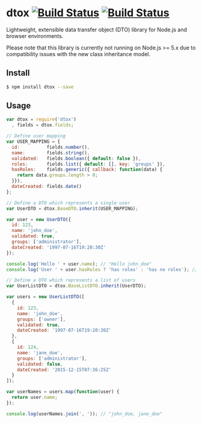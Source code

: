 # dtox [![Build Status](https://img.shields.io/travis/pstadler/dtox/master.svg?style=flat-square)](https://travis-ci.org/pstadler/dtox) [![Build Status](https://img.shields.io/coveralls/pstadler/dtox/master.svg?style=flat-square)](https://coveralls.io/github/pstadler/dtox?branch=master)

Lightweight, extensible data transfer object (DTO) library for Node.js and browser environments.

Please note that this library is currently not running on Node.js >= 5.x due to compatibility issues with the new class inheritance model.

## Install

```bash
$ npm install dtox --save
```

## Usage

```js
var dtox = require('dtox')
  , fields = dtox.fields;

// Define user mapping
var USER_MAPPING = {
  id:          fields.number(),
  name:        fields.string(),
  validated:   fields.boolean({ default: false }),
  roles:       fields.list({ default: [], key: 'groups' }),
  hasRoles:    fields.generic({ callback: function(data) {
    return data.groups.length > 0;
  }}),
  dateCreated: fields.date()
};

// Define a DTO which represents a single user
var UserDTO = dtox.BaseDTO.inherit(USER_MAPPING);

var user = new UserDTO({
  id: 123,
  name: 'john_doe',
  validated: true,
  groups: ['administrator'],
  dateCreated: '1997-07-16T19:20:30Z'
});

console.log('Hello ' + user.name); // "Hello john_doe"
console.log('User ' + user.hasRoles ? 'has roles' : 'has no roles'); // "User has roles"

// Define a DTO which represents a list of users
var UserListDTO = dtox.BaseListDTO.inherit(UserDTO);

var users = new UserListDTO([
  {
    id: 123,
    name: 'john_doe',
    groups: ['owner'],
    validated: true,
    dateCreated: '1997-07-16T19:20:30Z'
  },
  {
    id: 124,
    name: 'jane_doe',
    groups: ['administrator'],
    validated: false,
    dateCreated: '2015-12-15T07:36:25Z'
  }
]);

var userNames = users.map(function(user) {
  return user.name;
});

console.log(userNames.join(', ')); // "john_doe, jane_doe"
```
